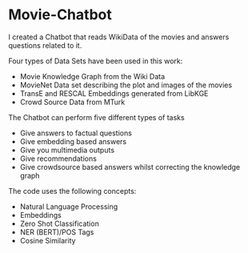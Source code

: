 # Movie-Chatbot
I created a Chatbot that reads WikiData of the movies and answers questions related to it.

Four types of Data Sets have been used in this work:
- Movie Knowledge Graph from the Wiki Data 
- MovieNet Data set describing the plot and images of the movies
- TransE and RESCAL Embeddings generated from LibKGE
- Crowd Source Data from MTurk

The Chatbot can perform five different types of tasks
- Give answers to factual questions
- Give embedding based answers
- Give you multimedia outputs
- Give recommendations
- Give crowdsource based answers whilst correcting the knowledge graph

The code uses the following concepts:
- Natural Language Processing
- Embeddings
- Zero Shot Classification
- NER (BERT)/POS Tags
- Cosine Similarity
